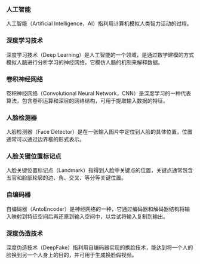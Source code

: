 ### 人工智能	
人工智能（Artificial Intelligence，AI）指利用计算机模拟人类智力活动的过程。

### 深度学习技术	
深度学习技术（Deep Learning）是人工智能的一个领域，是通过数学建模的方式模拟人脑进行分析学习的神经网络，它模仿人脑的机制来解释数据。

### 卷积神经网络	
卷积神经网络（Convolutional Neural Network，CNN）是深度学习的一种代表算法，包含卷积运算和深层的网络结构，可用于提取输入数据的特征。

### 人脸检测器	
人脸检测器（Face Detector）是在一张输入图片中定位到人脸的具体位置，位置通常可以通过边界框的形式表示。

### 人脸关键位置标记点	
人脸关键位置标记点（Landmark）指得到人脸中关键点的位置，关键点通常包含五官和脸部轮廓的边、角、交叉、等分等关键位置。

### 自编码器	
自编码器（AntoEncoder）是神经网络的一种，它通过编码器和解码器结构将输入映射到特征空间后再还原到输入空间中，以尝试将输入复制到输出。

### 深度伪造技术	
深度伪造技术（DeepFake）指利用自编码器实现的换脸技术，能达到将一个人的脸换到另一个人身上的目的，并可用于生成换脸假视频。
